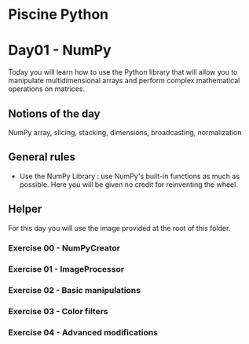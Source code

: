 # Piscine Python

# Day01 - NumPy

Today you will learn how to use the Python library that will allow you to manipulate multidimensional arrays and perform complex mathematical operations on matrices.

## Notions of the day

NumPy array, slicing, stacking, dimensions, broadcasting, normalization

## General rules

- Use the NumPy Library : use NumPy's built-in functions as much as possible. Here you will be given no credit for reinventing the wheel.

## Helper

For this day you will use the image provided at the root of this folder.


### Exercise 00 - NumPyCreator
### Exercise 01 - ImageProcessor
### Exercise 02 - Basic manipulations
### Exercise 03 - Color filters
### Exercise 04 - Advanced modifications
